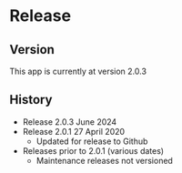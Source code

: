 # Release

## Version
This app is currently at version 2.0.3

## History
* Release 2.0.3 June 2024
* Release 2.0.1 27 April 2020
	* Updated for release to Github
* Releases prior to 2.0.1 (various dates)
	* Maintenance releases not versioned
